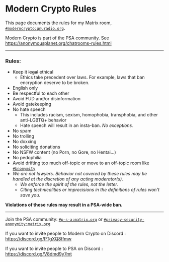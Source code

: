 # Modern Crypto Rules

This page documents the rules for my Matrix room, [`#moderncrypto:gnuradio.org`](https://matrix.to/#/#moderncrypto:gnuradio.org).

Modern Crypto is part of the PSA community. See <https://anonymousplanet.org/chatrooms-rules.html>

---

### Rules:

- Keep it ~~legal~~ ethical
  - Ethics take precedent over laws. For example, laws that ban encryption deserve to be broken.
- English only
- Be respectful to each other
- Avoid FUD and/or disinformation
- Avoid gatekeeping
- No hate speech
  - This includes racism, sexism, homophobia, transphobia, and other anti-LGBTQ+ behavior
  - Hate speech will result in an insta-ban. *No exceptions.*
- No spam
- No trolling
- No doxxing
- No soliciting donations
- No NSFW content (no Porn, no Gore, no Hentai…)
- No pedophilia
- Avoid drifting too much off-topic or move to an off-topic room like [`#bnonymity`](https://matrix.to/#/#bnonymity:matrix.org)
- *We are not lawyers. Behavior not covered by these rules may be handled at the discretion of any acting moderator(s).*
  - *We enforce the spirit of the rules, not the letter.*
  - *Citing technicalities or imprecisions in the definitions of rules won't save you.*

**Violations of these rules may result in a PSA-wide ban.**

---

Join the PSA community: [`#p-s-a:matrix.org`](https://matrix.to/#/#p-s-a:matrix.org) or [`#privacy-security-anonymity:matrix.org`](https://matrix.to/#/#privacy-security-anonymity:matrix.org)

If you want to invite people to Modern Crypto on Discord : https://discord.gg/PTgXQ8ffmw

If you want to invite people to PSA on Discord : https://discord.gg/V8dmd9y7mt


